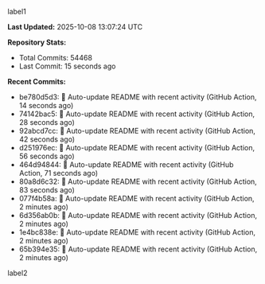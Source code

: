
label1 
<!-- ACTIVITY_START -->
**Last Updated:** 2025-10-08 13:07:24 UTC

**Repository Stats:**
- Total Commits: 54468
- Last Commit: 15 seconds ago

**Recent Commits:**
- be780d5d3: 🤖 Auto-update README with recent activity (GitHub Action, 14 seconds ago)
- 74142bac5: 🤖 Auto-update README with recent activity (GitHub Action, 28 seconds ago)
- 92abcd7cc: 🤖 Auto-update README with recent activity (GitHub Action, 42 seconds ago)
- d251976ec: 🤖 Auto-update README with recent activity (GitHub Action, 56 seconds ago)
- 464d94844: 🤖 Auto-update README with recent activity (GitHub Action, 71 seconds ago)
- 80a8d6c32: 🤖 Auto-update README with recent activity (GitHub Action, 83 seconds ago)
- 077f4b58a: 🤖 Auto-update README with recent activity (GitHub Action, 2 minutes ago)
- 6d356ab0b: 🤖 Auto-update README with recent activity (GitHub Action, 2 minutes ago)
- 1e4bc838e: 🤖 Auto-update README with recent activity (GitHub Action, 2 minutes ago)
- 65b394e35: 🤖 Auto-update README with recent activity (GitHub Action, 2 minutes ago)
<!-- ACTIVITY_END -->

label2
